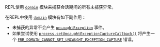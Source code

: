 
REPL使用 [`domain`](http://nodejs.cn/s/cnfQ9s) 模块来捕获会话期间的所有未捕获异常。

在REPL中使用 [`domain`](http://nodejs.cn/s/cnfQ9s) 模块有如下副作用：

* 未捕获的异常不会产生 [`uncaughtException`](http://nodejs.cn/s/Lc6A38) 事件。
* 如果尝试使用 [`process.setUncaughtExceptionCaptureCallback()`](http://nodejs.cn/s/4yit6t) 将产生一个 [`ERR_DOMAIN_CANNOT_SET_UNCAUGHT_EXCEPTION_CAPTURE`](http://nodejs.cn/s/3Hg5uo) 错误。

